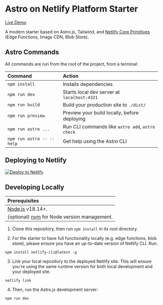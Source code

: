 # Astro on Netlify Platform Starter

[Live Demo](https://astro-platform-starter.netlify.app/)

A modern starter based on Astro.js, Tailwind, and [Netlify Core Primitives](https://docs.netlify.com/core/overview/#develop) (Edge Functions, Image CDN, Blob Store).

## Astro Commands

All commands are run from the root of the project, from a terminal:

| Command                   | Action                                           |
| :------------------------ | :----------------------------------------------- |
| `npm install`             | Installs dependencies                            |
| `npm run dev`             | Starts local dev server at `localhost:4321`      |
| `npm run build`           | Build your production site to `./dist/`          |
| `npm run preview`         | Preview your build locally, before deploying     |
| `npm run astro ...`       | Run CLI commands like `astro add`, `astro check` |
| `npm run astro -- --help` | Get help using the Astro CLI                     |

## Deploying to Netlify

[![Deploy to Netlify](https://www.netlify.com/img/deploy/button.svg)](https://app.netlify.com/start/deploy?repository=https://github.com/netlify-templates/astro-platform-starter)

## Developing Locally

| Prerequisites                                                                |
| :--------------------------------------------------------------------------- |
| [Node.js](https://nodejs.org/) v18.14+.                                      |
| (optional) [nvm](https://github.com/nvm-sh/nvm) for Node version management. |

1. Clone this repository, then run `npm install` in its root directory.

2. For the starter to have full functionality locally (e.g. edge functions, blob store), please ensure you have an up-to-date version of Netlify CLI. Run:

```
npm install netlify-cli@latest -g
```

3. Link your local repository to the deployed Netlify site. This will ensure you're using the same runtime version for both local development and your deployed site.

```
netlify link
```

4. Then, run the Astro.js development server:

```
npm run dev
```
